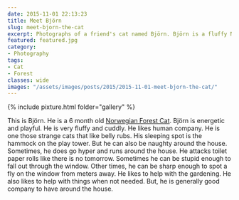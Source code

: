 ```yaml
---
date: 2015-11-01 22:13:23
title: Meet Björn
slug: meet-bjorn-the-cat
excerpt: Photographs of a friend's cat named Björn. Björn is a fluffy Norwegian forest cat.
featured: featured.jpg
category:
- Photography
tags:
- Cat
- Forest
classes: wide
images: "/assets/images/posts/2015/2015-11-01-meet-bjorn-the-cat/"
---
```


{% include pixture.html folder="gallery" %}

This is Björn. He is a 6 month old [Norwegian Forest Cat](https://en.wikipedia.org/wiki/Norwegian_Forest_cat). Björn is energetic and playful. He is very fluffy and cuddly. He likes human company. He is one those strange cats that like belly rubs. His sleeping spot is the hammock on the play tower. But he can also be naughty around the house. Sometimes, he does go hyper and runs around the house. He attacks toilet paper rolls like there is no tomorrow. Sometimes he can be stupid enough to fall out through the window. Other times, he can be sharp enough to spot a fly on the window from meters away. He likes to help with the gardening. He also likes to help with things when not needed. But, he is generally good company to have around the house.
